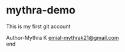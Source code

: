 # mythra-demo
This is my first git  account


Author-Mythra K
emial-mythrak21@gmail.com
<br>
end
<br>
